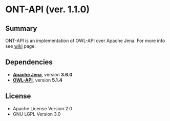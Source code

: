 # ONT-API (ver. 1.1.0)

## Summary
ONT-API is an implementation of OWL-API over Apache Jena.
For more info see [wiki](https://github.com/avicomp/ont-api/wiki) page.
 
## Dependencies
- **[Apache Jena](https://github.com/apache/jena)**, version **3.6.0**
- **[OWL-API](https://github.com/owlcs/owlapi)**, version **5.1.4**

## License
* Apache License Version 2.0
* GNU LGPL Version 3.0

